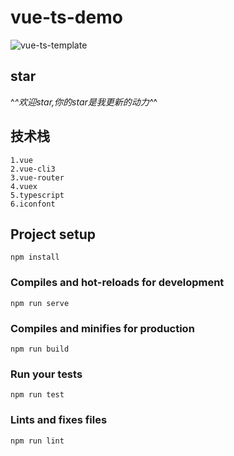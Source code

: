 # vue-ts-demo

![vue-ts-template](https://github.com/lanzhsh/vue-ts-template/blob/master/static/vue-ts-template.png)


## star
^_^欢迎star,你的star是我更新的动力^_^

## 技术栈
```
1.vue
2.vue-cli3
3.vue-router
4.vuex
5.typescript
6.iconfont
```

## Project setup
```
npm install
```

### Compiles and hot-reloads for development
```
npm run serve
```

### Compiles and minifies for production
```
npm run build
```

### Run your tests
```
npm run test
```

### Lints and fixes files
```
npm run lint
```

